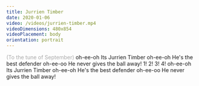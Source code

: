 ```yaml
---
title: Jurrien Timber
date: 2020-01-06
video: /videos/jurrien-timber.mp4
videoDimensions: 480x854
videoPlacement: body
orientation: portrait
---
```


<span style="color: darkgrey">(To the tune of September)</span>
oh-ee-oh
Its Jurrien Timber
oh-ee-oh
He's the best defender
oh-ee-oo
He never gives the ball away!
1! 2! 3! 4!
oh-ee-oh
Its Jurrien Timber
oh-ee-oh
He's the best defender
oh-ee-oo
He never gives the ball away!
